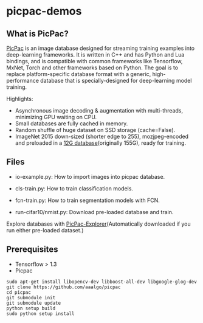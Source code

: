 # picpac-demos

## What is PicPac?

[PicPac](https://github.com/aaalgo/picpac) is an image database designed for streaming training
examples into deep-learning frameworks.  It is written in
C++ and has Python and Lua bindings, and is compatible with
common frameworks like Tensorflow, MxNet, Torch and other
frameworks based on Python.  The goal is to replace
platform-specific database format with a generic, high-
performance database that is specially-designed for
deep-learning model training.

Highlights:
- Asynchronous image decoding & augmentation with multi-threads,
  minimizing GPU waiting on CPU.
- Small databases are fully cached in memory.
- Random shuffle of huge dataset on SSD storage (cache=False).
- ImageNet 2015 down-sized (shorter edge to 255), mozjpeg-encoded and
  preloaded in a [12G
  database](http://www.aaalgo.com/picpac/datasets/ilsvrc/)(originally
  155G), ready for training.



## Files
- io-example.py:  How to import images into picpac database.
- cls-train.py: How to train classification models.
- fcn-train.py: How to train segmentation models with FCN.

- run-cifar10/nmist.py: Download pre-loaded database and train.

Explore databases with
[PicPac-Explorer](http://www.aaalgo.com/picpac/binary/picpac-explorer)(Automatically
downloaded if you run either pre-loaded dataset.)

## Prerequisites
- Tensorflow > 1.3
- Picpac

```
sudo apt-get install libopencv-dev libboost-all-dev libgoogle-glog-dev
git clone https://github.com/aaalgo/picpac
cd picpac
git submodule init
git submodule update
python setup build
sudo python setup install
```

